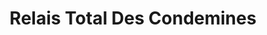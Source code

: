 ---
title: "Relais Total Des Condemines"
url: /macon/relais-total-des-condemines/
shop: commodité
---